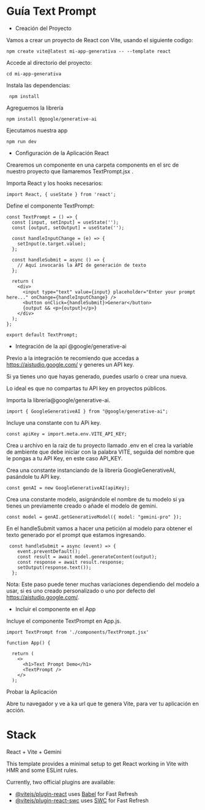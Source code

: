# Guía Text Prompt

- Creación del Proyecto

Vamos a crear un proyecto de React con Vite, usando el siguiente codigo:

```
npm create vite@latest mi-app-generativa -- --template react
```

Accede al directorio del proyecto:

```
cd mi-app-generativa
```

Instala las dependencias:

```
 npm install
```

Agreguemos la librería

```
npm install @google/generative-ai
```

Ejecutamos nuestra app

```
npm run dev
```

- Configuración de la Aplicación React

Crearemos un componente en una carpeta components en el src de nuestro proyecto que llamaremos TextPrompt.jsx .

Importa React y los hooks necesarios:

```
import React, { useState } from 'react';
```

Define el componente TextPrompt:

```
const TextPrompt = () => {
  const [input, setInput] = useState('');
  const [output, setOutput] = useState('');

  const handleInputChange = (e) => {
    setInput(e.target.value);
  };

  const handleSubmit = async () => {
    // Aquí invocarás la API de generación de texto
  };

  return (
    <div>
      <input type="text" value={input} placeholder="Enter your prompt here..." onChange={handleInputChange} />
      <button onClick={handleSubmit}>Generar</button>
      {output && <p>{output}</p>}
    </div>
  );
};

export default TextPrompt;
```

- Integración de la api @google/generative-ai

Previo a la integración te recomiendo que accedas a https://aistudio.google.com/ y generes un API key.

Si ya tienes uno que hayas generado, puedes usarlo o crear una nueva.

Lo ideal es que no compartas tu API key en proyectos públicos.

Importa la librería@google/generative-ai.

```
import { GoogleGenerativeAI } from "@google/generative-ai";
```

Incluye una constante con tu APi key.

```
const apiKey = import.meta.env.VITE_API_KEY;
```

Crea u archivo en la raiz de tu proyecto llamado .env en el crea la variable de ambiente que debe iniciar con la palabra VITE, seguida del nombre que le pongas a tu API Key, en este caso API_KEY.

Crea una constante instanciando de la librería GoogleGenerativeAI, pasándole tu API key.

```
const genAI = new GoogleGenerativeAI(apiKey);
```

Crea una constante modelo, asignándole el nombre de tu modelo si ya tienes un previamente creado o añade el modelo de gemini.

```
const model = genAI.getGenerativeModel({ model: "gemini-pro" });
```

En el handleSubmit vamos a hacer una petición al modelo para obtener el texto generado por el prompt que estamos ingresando.

```
 const handleSubmit = async (event) => {
    event.preventDefault();
    const result = await model.generateContent(output);
    const response = await result.response;
    setOutput(response.text());
  };
```

Nota: Este paso puede tener muchas variaciones dependiendo del modelo a usar, si es uno creado personalizado o uno por defecto del https://aistudio.google.com/.

- Incluir el componente en el App
  
Incluye el componente TextPrompt en App.js.

```
import TextPrompt from './components/TextPrompt.jsx'

function App() {

  return (
    <>
      <h1>Text Prompt Demo</h1>
      <TextPrompt />
    </>
  );
```

Probar la Aplicación

Abre tu navegador y ve a ka url que te genera Vite, para ver tu aplicación en acción.



# Stack

React + Vite + Gemini

This template provides a minimal setup to get React working in Vite with HMR and some ESLint rules.

Currently, two official plugins are available:

- [@vitejs/plugin-react](https://github.com/vitejs/vite-plugin-react/blob/main/packages/plugin-react/README.md) uses [Babel](https://babeljs.io/) for Fast Refresh
- [@vitejs/plugin-react-swc](https://github.com/vitejs/vite-plugin-react-swc) uses [SWC](https://swc.rs/) for Fast Refresh
